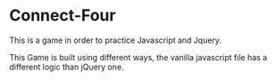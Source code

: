 # Connect-Four
This is a game in order to practice Javascript and Jquery.

This Game is built using different ways, the vanilla javascript file has a different logic than jQuery one.
